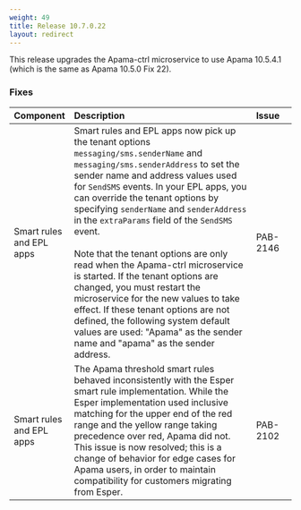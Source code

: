 ```yaml
---
weight: 49
title: Release 10.7.0.22
layout: redirect
---
```


This release upgrades the Apama-ctrl microservice to use Apama 10.5.4.1 (which is the same as Apama 10.5.0 Fix 22).

### Fixes

<table>
<colgroup>
    <col style="width: 15%;">
    <col style="width: 70%;">
    <col style="width: 15%;">
</colgroup>
<thead>
<tr>
<th style="text-align:left">Component</th>
<th style="text-align:left">Description</th>
<th style="text-align:left">Issue</th>
</tr>
</thead>
<tbody>
<tr>
<td style="text-align:left">Smart rules and EPL apps</td>
<td style="text-align:left">Smart rules and EPL apps now pick up the tenant options <code>messaging/sms.senderName</code> 
  and <code>messaging/sms.senderAddress</code> to set the sender name and address values used for <code>SendSMS</code> events. 
  In your EPL apps, you can override the tenant options by specifying <code>senderName</code> and <code>senderAddress</code> 
  in the <code>extraParams</code> field of the <code>SendSMS</code> event. <br><br>
  Note that the tenant options are only read when the Apama-ctrl microservice is started. 
  If the tenant options are changed, you must restart the microservice for the new values to take effect. 
  If these tenant options are not defined, the following system default values are used: 
  "Apama" as the sender name and "apama" as the sender address.</td>
<td style="text-align:left">PAB-2146</td>
</tr>
<tr>
<td style="text-align:left">Smart rules and EPL apps</td>
<td style="text-align:left">The Apama threshold smart rules behaved inconsistently with the Esper smart rule implementation.
While the Esper implementation used inclusive matching for the upper end of the red range and the yellow range taking precedence over red, Apama did not.
This issue is now resolved; this is a change of behavior for edge cases for Apama users, in order to maintain compatibility for customers migrating from Esper.</td>
<td style="text-align:left">PAB-2102</td>
</tr>
</tbody>
</table>







